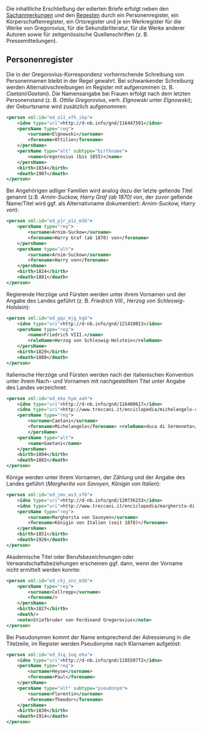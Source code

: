 Die inhaltliche Erschließung der edierten Briefe erfolgt neben den [Sachanmerkungen](../sachanmerkung) und den [Regesten](../regest) durch ein Personenregister, ein Körperschaftenregister, ein Ortsregister und je ein Werkregister für die Werke von Gregorovius, für die Sekundärliteratur, für die Werke anderer Autoren sowie für zeitgenössische Quellenschriften (z. B. Pressemitteilungen).

## Personenregister

Die in der Gregorovius-Korrespondenz vorherrschende Schreibung von Personennamen bleibt in der Regel gewahrt.
Bei schwankender Schreibung werden Alternativschreibungen im Register mit aufgenommen (z. B. *Caetani*/*Gaetani*).
Die Namensangabe bei Frauen erfolgt nach dem letzten Personenstand (z. B. *Ottilie Gregorovius*, verh. *Elgnowski* unter *Elgnowski*); der Geburtsname wird zusätzlich aufgenommen:

```xml
<person xml:id="ed_o11_xfh_ikp">
    <idno type="uri">http://d-nb.info/gnd/116447591</idno>
    <persName type="reg">
        <surname>Elgnowski</surname>
        <forename>Ottilie</forename>
    </persName>
    <persName type="alt" subtype="birthname">
        <name>Gregorovius (bis 1855)</name>
    </persName>
    <birth>1834</birth>
    <death>1907</death>
</person>
```

Bei Angehörigen adliger Familien wird analog dazu der letzte geltende Titel genannt (z.B. *Arnim-Suckow, Harry Graf (ab 1870) von*, der zuvor geltende Name/Titel wird ggf. als Alternativname dokumentiert: *Arnim-Suckow, Harry von*):

```xml
<person xml:id="ed_pjr_p1z_m3b">
    <persName type="reg">
        <surname>Arnim-Suckow</surname>
        <forename>Harry Graf (ab 1870) von</forename>
    </persName>
    <persName type="alt">
        <surname>Arnim-Suckow</surname>
        <forename>Harry von</forename>
    </persName>
    <birth>1824</birth>
    <death>1881</death>
</person>
```

Regierende Herzöge und Fürsten werden unter ihrem Vornamen und der Angabe des Landes geführt (z. B. *Friedrich VIII., Herzog von Schleswig-Holstein*):

```xml
<person xml:id="ed_gqz_mjg_kgb">
    <idno type="uri">http://d-nb.info/gnd/121410013</idno>
    <persName type="reg">
        <name>Friedrich VIII.</name>
        <roleName>Herzog von Schleswig-Holstein</roleName>
    </persName>
    <birth>1829</birth>
    <death>1880</death>
</person>
```

Italienische Herzöge und Fürsten werden nach der italienischen Konvention unter ihrem Nach- und Vornamen mit nachgestelltem Titel unter Angabe des Landes verzeichnet:

```xml
<person xml:id="ed_eko_hym_aah">
    <idno type="uri">http://d-nb.info/gnd/116400617</idno>
    <idno type="uri">http://www.treccani.it/enciclopedia/michelangelo-caetani</idno>
    <persName type="reg">
        <surname>Caetani</surname>
        <forename>Michelangelo</forename> <roleName>duca di Sermoneta</roleName>
        </persName>
    <persName type="alt">
        <name>Gaetani</name>
    </persName>
    <birth>1804</birth>
    <death>1882</death>
</person>
```

Könige werden unter ihrem Vornamen, der Zählung und der Angabe des Landes geführt (*Margherita von Savoyen, Königin von Italien*):

```xml
<person xml:id="ed_jmv_ws3_xfb">
    <idno type="uri">http://d-nb.info/gnd/120736233</idno>
    <idno type="uri">http://www.treccani.it/enciclopedia/margherita-di-savoia-regina-d-italia</idno>
    <persName type="reg">
        <surname>Margherita von Savoyen</surname>
        <forename>Königin von Italien (seit 1878)</forename>
    </persName>
    <birth>1851</birth>
    <death>1926</death>
</person>
```

Akademische Titel oder Berufsbezeichnungen oder Verwandschaftsbeziehungen erscheinen ggf. dann, wenn der Vorname nicht ermittelt werden konnte:

```xml
<person xml:id="ed_ckj_znz_m3b">
    <persName type="reg">
        <surname>Collrepp</surname>
        <forename/>
    </persName>
    <birth>1827</birth>
    <death/>
    <note>Stiefbruder von Ferdinand Gregorovius</note>
</person>
```

Bei Pseudonymen kommt der Name entsprechend der Adressierung in die Titelzeile, im Register werden Pseudonyme nach Klarnamen aufgelöst:

```xml
<person xml:id="ed_3iq_1oq_eku">
    <idno type="uri">http://d-nb.info/gnd/118550772</idno>
    <persName type="reg">
        <surname>Heyse</surname>
        <forename>Paul</forename>
    </persName>
    <persName type="alt" subtype="pseudonym">
        <surname>Florentin</surname>
        <forename>Theodor</forename>
    </persName>
    <birth>1830</birth>
    <death>1914</death>
</person>
```
